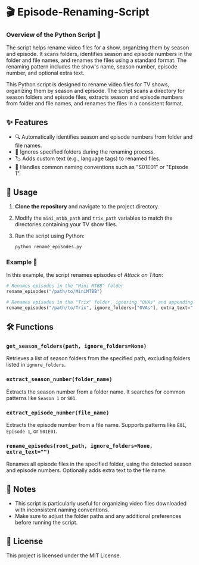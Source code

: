# 🎬 Episode-Renaming-Script

### Overview of the Python Script 🐍
The script helps rename video files for a show, organizing them by season and episode. It scans folders, identifies season and episode numbers in the folder and file names, and renames the files using a standard format. The renaming pattern includes the show's name, season number, episode number, and optional extra text.

This Python script is designed to rename video files for TV shows, organizing them by season and episode. The script scans a directory for season folders and episode files, extracts season and episode numbers from folder and file names, and renames the files in a consistent format.

## ✨ Features

- 🔍 Automatically identifies season and episode numbers from folder and file names.
- 🚫 Ignores specified folders during the renaming process.
- 🏷️ Adds custom text (e.g., language tags) to renamed files.
- 📂 Handles common naming conventions such as "S01E01" or "Episode 1".

## 🚀 Usage

1. **Clone the repository** and navigate to the project directory.
2. Modify the `mini_mtbb_path` and `trix_path` variables to match the directories containing your TV show files.
3. Run the script using Python:

    ```bash
    python rename_episodes.py
    ```

### Example 📝

In this example, the script renames episodes of *Attack on Titan*:

```python
# Renames episodes in the "Mini MTBB" folder
rename_episodes("/path/to/MiniMTBB")

# Renames episodes in the "Trix" folder, ignoring "OVAs" and appending "English Dub" to filenames
rename_episodes("/path/to/Trix", ignore_folders=["OVAs"], extra_text=" English Dub")
```

## 🛠️ Functions

### `get_season_folders(path, ignore_folders=None)`
Retrieves a list of season folders from the specified path, excluding folders listed in `ignore_folders`.

### `extract_season_number(folder_name)`
Extracts the season number from a folder name. It searches for common patterns like `Season 1` or `S01`.

### `extract_episode_number(file_name)`
Extracts the episode number from a file name. Supports patterns like `E01`, `Episode 1`, or `S01E01`.

### `rename_episodes(root_path, ignore_folders=None, extra_text="")`
Renames all episode files in the specified folder, using the detected season and episode numbers. Optionally adds extra text to the file name.

## 📌 Notes

- This script is particularly useful for organizing video files downloaded with inconsistent naming conventions.
- Make sure to adjust the folder paths and any additional preferences before running the script.

## 📄 License

This project is licensed under the MIT License.
